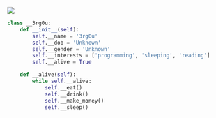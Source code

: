 [![](https://readme-typing-svg.herokuapp.com?font=Fira+Code&weight=900&size=50&duration=3000&pause=500&color=F7A0A0&center=true&vCenter=true&width=720&height=100&lines=hi%2C+i'm+3rg0u;%E4%BD%A0%E5%A5%BD%EF%BC%8C%E6%88%91%E6%98%AF%E4%BA%8C%E7%8B%97)](https://www.github.com/3rg0u)

```python
class __3rg0u:
    def __init__(self):
        self.__name = '3rg0u'
        self.__dob = 'Unknown'
        self.__gender = 'Unknown'
        self.__interests = ['programming', 'sleeping', 'reading']
        self.__alive = True

    def __alive(self):
        while self.__alive:
            self.__eat()
            self.__drink()
            self.__make_money()
            self.__sleep()
```
